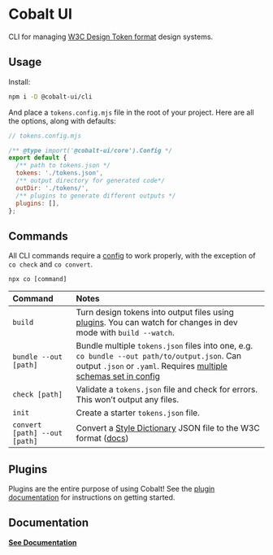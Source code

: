 # Cobalt UI

CLI for managing [W3C Design Token format](https://www.w3.org/community/design-tokens/) design systems.

## Usage

Install:

```bash
npm i -D @cobalt-ui/cli
```

And place a `tokens.config.mjs` file in the root of your project. Here are all the options, along with defaults:

```js
// tokens.config.mjs

/** @type import('@cobalt-ui/core').Config */
export default {
  /** path to tokens.json */
  tokens: './tokens.json',
  /** output directory for generated code*/
  outDir: './tokens/',
  /** plugins to generate different outputs */
  plugins: [],
};
```

## Commands

All CLI commands require a [config](/docs/reference/config/) to work properly, with the exception of `co check` and `co convert`.

`npx co [command]`

| Command                       | Notes                                                                                                                                                                                                                                           |
| :---------------------------- | :---------------------------------------------------------------------------------------------------------------------------------------------------------------------------------------------------------------------------------------------- |
| `build`                       | Turn design tokens into output files using [plugins](/docs/plugins). You can watch for changes in dev mode with `build --watch`.                                                                                                                |
| `bundle --out [path]`         | Bundle multiple `tokens.json` files into one, e.g. `co bundle --out path/to/output.json`. Can output `.json` or `.yaml`. Requires [multiple schemas set in config](https://cobalt-ui.pages.dev/docs/reference/config/#loading-multiple-schemas) |
| `check [path]`                | Validate a `tokens.json` file and check for errors. This won’t output any files.                                                                                                                                                                |
| `init`                        | Create a starter `tokens.json` file.                                                                                                                                                                                                            |
| `convert [path] --out [path]` | Convert a [Style Dictionary](https://amzn.github.io/style-dictionary) JSON file to the W3C format ([docs](/docs/guides/style-dictionary))                                                                                                       |

## Plugins

Plugins are the entire purpose of using Cobalt! See the [plugin documentation](https://cobalt-ui.pages.dev/docs/plugins/) for instructions on getting started.

## Documentation

**[See Documentation](https://cobalt-ui.pages.dev)**
